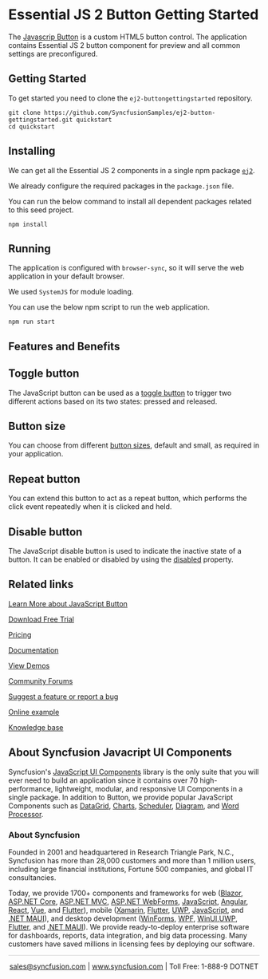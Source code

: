 # Essential JS 2 Button Getting Started 
The [Javascrip Button](https://www.syncfusion.com/javascript-ui-controls/js-button?utm_source=github&utm_medium=listing&utm_campaign=javascript-button-github-samples)  is a custom HTML5 button control. The application contains Essential JS 2 button component for preview and all common settings are preconfigured.

## Getting Started

To get started you need to clone the `ej2-buttongettingstarted` repository.

```
git clone https://github.com/SyncfusionSamples/ej2-button-gettingstarted.git quickstart
cd quickstart
```

## Installing

We can get all the Essential JS 2 components in a single npm package [`ej2`](https://www.npmjs.com/package/@syncfusion/ej2).

We already configure the required packages in the `package.json` file.

You can run the below command to install all dependent packages related to this seed project.

```
npm install
```

## Running

The application is configured with `browser-sync`, so it will serve the web application in your default browser.

We used `SystemJS` for module loading.

You can use the below npm script to run the web application.

```
npm run start
```
## Features and Benefits

## Toggle button

The JavaScript button can be used as a [toggle button](https://ej2.syncfusion.com/javascript/documentation/button/types-and-styles/#toggle-button?utm_source=github&utm_medium=listing&utm_campaign=javascript-button-github-samples) to trigger two different actions based on its two states: pressed and released.

## Button size

You can choose from different [button sizes](https://ej2.syncfusion.com/javascript/documentation/button/types-and-styles/#button-size?utm_source=github&utm_medium=listing&utm_campaign=javascript-button-github-samples), default and small, as required in your application.

## Repeat button

You can extend this button to act as a repeat button, which performs the click event repeatedly when it is clicked and held.

## Disable button

The JavaScript disable button is used to indicate the inactive state of a button. It can be enabled or disabled by using the [disabled](https://ej2.syncfusion.com/javascript/documentation/api/button/#disabled?utm_source=github&utm_medium=listing&utm_campaign=javascript-button-github-samples) property.

## Related links
[Learn More about JavaScript Button](https://www.syncfusion.com/javascript-ui-controls/js-button?utm_source=github&utm_medium=listing&utm_campaign=javascript-button-github-samples)

[Download Free Trial](https://www.syncfusion.com/downloads/javascript?utm_source=github&utm_medium=listing&utm_campaign=javascript-button-github-samples)

[Pricing](https://www.syncfusion.com/sales/products/javascript?utm_source=github&utm_medium=listing&utm_campaign=javascript-button-github-samples)

[Documentation](https://ej2.syncfusion.com/documentation/button/getting-started/?utm_source=github&utm_medium=listing&utm_campaign=javascript-button-github-samples)

[View Demos](https://github.com/SyncfusionExamples/ej2-button-gettingstarted?utm_source=github&utm_medium=listing&utm_campaign=javascript-button-github-samples)

[Community Forums](https://www.syncfusion.com/forums/javascript-ui-components?utm_source=github&utm_medium=listing&utm_campaign=javascript-button-github-samples)

[Suggest a feature or report a bug](https://www.syncfusion.com/feedback/javascript?utm_source=github&utm_medium=listing&utm_campaign=javascript-button-github-samples)

[Online example](https://ej2.syncfusion.com/demos/#/material/button/default.html?utm_source=github&utm_medium=listing&utm_campaign=javascript-button-github-samples)

[Knowledge base](https://www.syncfusion.com/kb/javascript-ui-components?utm_source=github&utm_medium=listing&utm_campaign=javascript-button-github-samples)


## About Syncfusion Javacript UI Components

Syncfusion's [JavaScript UI Components](https://www.syncfusion.com/javascript-ui-controls?utm_source=github&utm_medium=listing&utm_campaign=javascript-button-github-samples) library is the only suite that you will ever need to build an application since it contains over 70 high-performance, lightweight, modular, and responsive UI Components in a single package. In addition to Button, we provide popular JavaScript Components such as [DataGrid](https://www.syncfusion.com/Javascript-ui-components/javscript-grid?utm_source=github&utm_medium=listing&utm_campaign=javascript-button-github-samples), [Charts](https://www.syncfusion.com/javascript-ui-components/javascript-charts?utm_source=github&utm_medium=listing&utm_campaign=javascript-button-github-samples), [Scheduler](https://www.syncfusion.com/javascript-ui-components/javascript-scheduler?utm_source=github&utm_medium=listing&utm_campaign=javascript-button-github-samples), [Diagram](https://www.syncfusion.com/javascript-ui-components/javascript-diagram?utm_source=github&utm_medium=listing&utm_campaign=javascript-button-github-samples), and [Word Processor](https://www.syncfusion.com/javascript-ui-components/javascript-word-processor?utm_source=github&utm_medium=listing&utm_campaign=javascript-button-github-samples).

### About Syncfusion
Founded in 2001 and headquartered in Research Triangle Park, N.C., Syncfusion has more than 28,000 customers and more than 1 million users, including large financial institutions, Fortune 500 companies, and global IT consultancies.

Today, we provide 1700+ components and frameworks for web ([Blazor](https://www.syncfusion.com/blazor-components?utm_source=github&utm_medium=listing&utm_campaign=javascript-button-github-samples), [ASP.NET Core](https://www.syncfusion.com/aspnet-core-ui-controls?utm_source=github&utm_medium=listing&utm_campaign=javascript-button-github-samples), [ASP.NET MVC](https://www.syncfusion.com/aspnet-mvc-ui-controls?utm_source=github&utm_medium=listing&utm_campaign=javascript-button-github-samples), [ASP.NET WebForms](https://www.syncfusion.com/jquery/aspnet-webforms-ui-controls?utm_source=github&utm_medium=listing&utm_campaign=javascript-button-github-samples), [JavaScript](https://www.syncfusion.com/javascript-ui-controls?utm_source=github&utm_medium=listing&utm_campaign=javascript-button-github-samples), [Angular](https://www.syncfusion.com/angular-ui-components?utm_source=github&utm_medium=listing&utm_campaign=javascript-button-github-samples), [React](https://www.syncfusion.com/react-ui-components?utm_source=github&utm_medium=listing&utm_campaign=javascript-button-github-samples), [Vue](https://www.syncfusion.com/vue-ui-components?utm_source=github&utm_medium=listing&utm_campaign=javascript-button-github-samples), and [Flutter](https://www.syncfusion.com/flutter-widgets?utm_source=github&utm_medium=listing&utm_campaign=javascript-button-github-samples)), mobile ([Xamarin](https://www.syncfusion.com/xamarin-ui-controls?utm_source=github&utm_medium=listing&utm_campaign=javascript-button-github-samples), [Flutter](https://www.syncfusion.com/flutter-widgets?utm_source=github&utm_medium=listing&utm_campaign=javascript-button-github-samples), [UWP](https://www.syncfusion.com/uwp-ui-controls?utm_source=github&utm_medium=listing&utm_campaign=javascript-button-github-samples), [JavaScript](https://www.syncfusion.com/javascript-ui-controls?utm_source=github&utm_medium=listing&utm_campaign=javascript-button-github-samples), and [.NET MAUI](https://www.syncfusion.com/maui-controls?utm_source=github&utm_medium=listing&utm_campaign=javascript-button-github-samples)), and desktop development ([WinForms](https://www.syncfusion.com/winforms-ui-controls?utm_source=github&utm_medium=listing&utm_campaign=javascript-button-github-samples), [WPF](https://www.syncfusion.com/wpf-controls?utm_source=github&utm_medium=listing&utm_campaign=javascript-button-github-samples), [WinUI](https://www.syncfusion.com/winui-controls?utm_source=github&utm_medium=listing&utm_campaign=javascript-button-github-samples),[UWP](https://www.syncfusion.com/uwp-ui-controls?utm_source=github&utm_medium=listing&utm_campaign=javascript-button-github-samples), [Flutter](https://www.syncfusion.com/flutter-widgets?utm_source=github&utm_medium=listing&utm_campaign=javascript-button-github-samples), and [.NET MAUI](https://www.syncfusion.com/maui-controls?utm_source=github&utm_medium=listing&utm_campaign=javascript-button-github-samples)). We provide ready-to-deploy enterprise software for dashboards, reports, data integration, and big data processing. Many customers have saved millions in licensing fees by deploying our software.

<hr style="height:0.3px;border:none;color:lightgrey;background-color:lightgrey;" />

<p align="center">
<a href="mailto:sales@syncfusion.com?Subject=Syncfusion JavaScript Button - GitHub" target="_top">sales@syncfusion.com</a> | <a href="https://www.syncfusion.com?utm_source=github&utm_medium=listing&utm_campaign=javascript-button-github-samples">www.syncfusion.com</a> | Toll Free: 1-888-9 DOTNET <br>
</p>